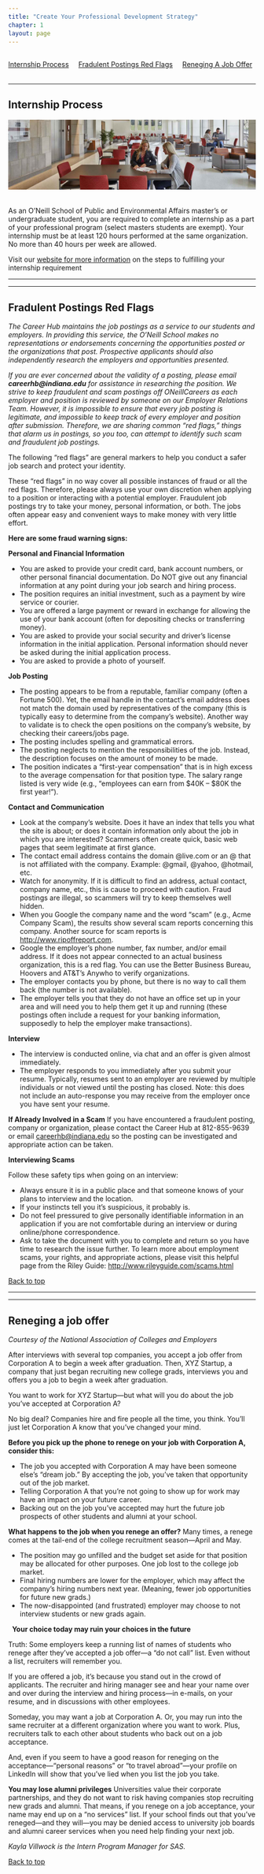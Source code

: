 ```yaml
---
title: "Create Your Professional Development Strategy"
chapter: 1
layout: page
---
```

<a name="nav"></a>
---
[Internship Process](#internship-process) &nbsp; &nbsp;
[Fradulent Postings Red Flags](#fradulent-postings-red-flags) &nbsp; &nbsp;
[Reneging A Job Offer](#reneging-a-job-offer) &nbsp; &nbsp;

---
## Internship Process 
 <img src="images/career.png"/> &nbsp; &nbsp;  

As an O’Neill School of Public and Environmental Affairs master’s or undergraduate student, you are required to complete an internship as a part of your professional program (select masters students are exempt). Your internship must be at least 120 hours performed at the same organization. No more than 40 hours per week are allowed. 
  
Visit our [website for more information](https://oneill.indiana.edu/career-services/jobs-internships/register-internship.html) on the steps to fulfilling your internship requirement

---
---
## Fradulent Postings Red Flags
_The Career Hub maintains the job postings as a service to our students and employers. In providing this service, the O’Neill School makes no representations or endorsements concerning the opportunities posted or the organizations that post. Prospective applicants should also independently research the employers and opportunities presented._ 

_If you are ever concerned about the validity of a posting, please email __careerhb@indiana.edu__ for assistance in researching the position. We strive to keep fraudulent and scam postings off ONeillCareers as each employer and position is reviewed by someone on our Employer Relations Team. However, it is impossible to ensure that every job posting is legitimate, and impossible to keep track of every employer and position after submission. Therefore, we are sharing common “red flags,” things that alarm us in postings, so you too, can attempt to identify such scam and fraudulent job postings._

The following “red flags” are general markers to help you conduct a safer job search and protect your identity. 

These “red flags” in no way cover all possible instances of fraud or all the red flags. Therefore, please always use your own discretion when applying to a position or interacting with a potential employer. Fraudulent job postings try to take your money, personal information, or both. The jobs often appear easy and convenient ways to make money with very little effort.

__Here are some fraud warning signs:__

__Personal and Financial Information__
* You are asked to provide your credit card, bank account numbers, or other personal financial documentation. Do NOT give out any financial information at any point during your job search and hiring process. 
* The position requires an initial investment, such as a payment by wire service or courier.
* You are offered a large payment or reward in exchange for allowing the use of your bank account (often for depositing checks or transferring money).
* You are asked to provide your social security and driver’s license information in the initial application. Personal information should never be asked during the initial application process.
* You are asked to provide a photo of yourself.

__Job Posting__
* The posting appears to be from a reputable, familiar company (often a Fortune 500). Yet, the email handle in the contact’s email address does not match the domain used by representatives of the company (this is typically easy to determine from the company’s website). Another way to validate is to check the open positions on the company’s website, by checking their careers/jobs page.
* The posting includes spelling and grammatical errors.
* The posting neglects to mention the responsibilities of the job. Instead, the description focuses on the amount of money to be made.
* The position indicates a “first-year compensation” that is in high excess to the average compensation for that position type. The salary range listed is very wide (e.g., “employees can earn from $40K – $80K the first year!”).

__Contact and Communication__
* Look at the company’s website. Does it have an index that tells you what the site is about; or does it contain information only about the job in which you are interested? Scammers often create quick, basic web pages that seem legitimate at first glance.
* The contact email address contains the domain @live.com or an @ that is not affiliated with the company. Example: @gmail, @yahoo, @hotmail, etc.
* Watch for anonymity. If it is difficult to find an address, actual contact, company name, etc., this is cause to proceed with caution. Fraud postings are illegal, so scammers will try to keep themselves well hidden.
* When you Google the company name and the word “scam” (e.g., Acme Company Scam), the results show several scam reports concerning this company. Another source for scam reports is http://www.ripoffreport.com.
* Google the employer’s phone number, fax number, and/or email address. If it does not appear connected to an actual business organization, this is a red flag. You can use the Better Business Bureau, Hoovers and AT&T’s Anywho to verify organizations.
* The employer contacts you by phone, but there is no way to call them back (the number is not available).
* The employer tells you that they do not have an office set up in your area and will need you to help them get it up and running (these postings often include a request for your banking information, supposedly to help the employer make transactions).

__Interview__
* The interview is conducted online, via chat and an offer is given almost immediately.
* The employer responds to you immediately after you submit your resume. Typically, resumes sent to an employer are reviewed by multiple individuals or not viewed until the posting has closed. Note: this does not include an auto-response you may receive from the employer once you have sent your resume.

__If Already Involved in a Scam__
If you have encountered a fraudulent posting, company or organization, please contact the Career Hub at 812-855-9639 or email careerhb@indiana.edu so the posting can be investigated and appropriate action can be taken.

__Interviewing Scams__

Follow these safety tips when going on an interview:
* Always ensure it is in a public place and that someone knows of your plans to interview and the location.
* If your instincts tell you it’s suspicious, it probably is.
* Do not feel pressured to give personally identifiable information in an application if you are not comfortable during an interview or during online/phone correspondence.
* Ask to take the document with you to complete and return so you have time to research the issue further. To learn more about employment scams, your rights, and appropriate actions, please visit this helpful page from the Riley Guide: http://www.rileyguide.com/scams.html

[Back to top](#nav)

---
---
## Reneging a job offer

_Courtesy of the National Association of Colleges and Employers_
 
After interviews with several top companies, you accept a job offer from Corporation A to begin a week after graduation. Then, XYZ Startup, a company that just began recruiting new college grads, interviews you and offers you a job to begin a week after graduation.

You want to work for XYZ Startup—but what will you do about the job you’ve accepted at Corporation A?

No big deal? Companies hire and fire people all the time, you think. You’ll just let Corporation A know that you’ve changed your mind.

__Before you pick up the phone to renege on your job with Corporation A, consider this:__
* The job you accepted with Corporation A may have been someone else’s “dream job.” By accepting the job, you’ve taken that opportunity out of the job market.
* Telling Corporation A that you’re not going to show up for work may have an impact on your future career.
* Backing out on the job you’ve accepted may hurt the future job prospects of other students and alumni at your school.

__What happens to the job when you renege an offer?__
Many times, a renege comes at the tail-end of the college recruitment season—April and May.
* The position may go unfilled and the budget set aside for that position may be allocated for other purposes. One job lost to the college job market.
* Final hiring numbers are lower for the employer, which may affect the company’s hiring numbers next year. (Meaning, fewer job opportunities for future new grads.)
* The now-disappointed (and frustrated) employer may choose to not interview students or new grads again.

&nbsp;
__Your choice today may ruin your choices in the future__

Truth: Some employers keep a running list of names of students who renege after they’ve accepted a job offer—a “do not call” list. Even without a list, recruiters will remember you.

If you are offered a job, it’s because you stand out in the crowd of applicants. The recruiter and hiring manager see and hear your name over and over during the interview and hiring process—in e-mails, on your resume, and in discussions with other employees.

Someday, you may want a job at Corporation A. Or, you may run into the same recruiter at a different organization where you want to work. Plus, recruiters talk to each other about students who back out on a job acceptance.

And, even if you seem to have a good reason for reneging on the acceptance—“personal reasons” or “to travel abroad”—your profile on LinkedIn will show that you’ve lied when you list the job you take.

__You may lose alumni privileges__
Universities value their corporate partnerships, and they do not want to risk having companies stop recruiting new grads and alumni. That means, if you renege on a job acceptance, your name may end up on a “no services” list. If your school finds out that you’ve reneged—and they will—you may be denied access to university job boards and alumni career services when you need help finding your next job.

_Kayla Villwock is the Intern Program Manager for SAS._

[Back to top](#nav)
